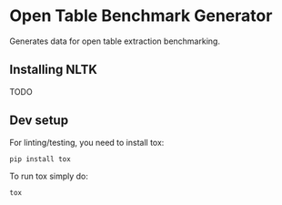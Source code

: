 # Open Table Benchmark Generator
Generates data for open table extraction benchmarking.

## Installing NLTK

TODO

## Dev setup

For linting/testing, you need to install tox:
```
pip install tox
```

To run tox simply do:
```
tox
```
